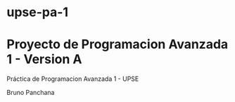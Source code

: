 # upse-pa-1
# Proyecto de Programacion Avanzada 1 - Version A
Práctica de Programacion Avanzada 1 - UPSE


Bruno Panchana
